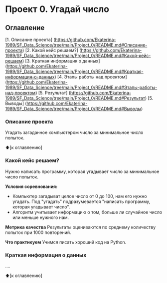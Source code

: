 # Проект 0. Угадай число

## Оглавление
[1. Описание проекта] (https://github.com/Ekaterina-1989/SF_Data_Science/tree/main/Project_0/README.md#Описание-проекта)
[2. Какой кейс решаем?] (https://github.com/Ekaterina-1989/SF_Data_Science/tree/main/Project_0/README.md#Какой-кейс-решаем)
[3. Краткая информация о данных] (https://github.com/Ekaterina-1989/SF_Data_Science/tree/main/Project_0/README.md#Краткая-информация-о-данных)
[4. Этапы работы над проектом] (https://github.com/Ekaterina-1989/SF_Data_Science/tree/main/Project_0/README.md#Этапы-работы-над-проектом)
[5. Результат] (https://github.com/Ekaterina-1989/SF_Data_Science/tree/main/Project_0/README.md#Результат)
[5. Выводы] (https://github.com/Ekaterina-1989/SF_Data_Science/tree/main/Project_0/README.md#Выводы)

### Описание проекта
Угадать загаданное компьютером число за минимальное число попыток.

:arrow_up:[к оглавлению]


### Какой кейс решаем?
Нужно написать программу, которая угадывает число за минимальное число попыток.

**Условия соревнования:**
- Компьютер загадыват целое число от 0 до 100, нам его нужно угадать. Под "угадать" подразумевается "написать программу, которая угадывает число".
- Алгоритм учитывает информацию о том, больше ли случайное число или меньше нужного нам.

**Метрика качества**
Результаты оцениваются по среднему количеству попыток при 1000 повторений.

**Что практикуем**
Учимся писать хороший код на Python.


### Краткая информация о данных
....

:arrow_up:[к оглавлению]